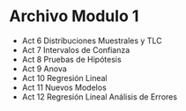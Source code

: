 # Archivo Modulo 1
- Act 6 Distribuciones Muestrales y TLC
- Act 7 Intervalos de Confianza
- Act 8 Pruebas de Hipótesis
- Act 9 Anova
- Act 10 Regresión Lineal
- Act 11 Nuevos Modelos
- Act 12 Regresión Lineal Análisis de Errores
